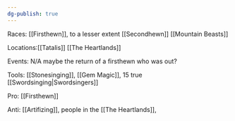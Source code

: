 ```yaml
---
dg-publish: true
---
```


Races: [[Firsthewn]], to a lesser extent [[Secondhewn]] [[Mountain Beasts]]

Locations:[[Tatalis]] [[The Heartlands]]

Events: N/A maybe the return of a firsthewn who was out?

Tools: [[Stonesinging]], [[Gem Magic]], 15 true [[Swordsinging|Swordsingers]]

Pro: [[Firsthewn]]

Anti: [[Artifizing]], people in the [[The Heartlands]],